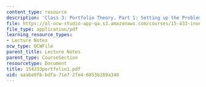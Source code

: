 ```yaml
---
content_type: resource
description: 'Class 3: Portfolio Theory. Part 1: Setting up the Problem'
file: https://ol-ocw-studio-app-qa.s3.amazonaws.com/courses/15-433-investments-spring-2003/aaabe0fbbdfa71e72fe46853b289a34d_154333portfolio1.pdf
file_type: application/pdf
learning_resource_types:
- Lecture Notes
ocw_type: OCWFile
parent_title: Lecture Notes
parent_type: CourseSection
resourcetype: Document
title: 154333portfolio1.pdf
uid: aaabe0fb-bdfa-71e7-2fe4-6853b289a34d
---
```

